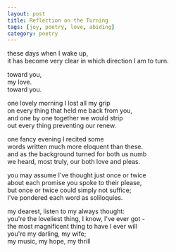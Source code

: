 ```yaml
---
layout: post
title: Reflection on the Turning
tags: [joy, poetry, love, abiding]
category: poetry
---
```


these days when I wake up,  
it has become very clear in which direction I am to turn.  

toward you,  
my love.  
toward you.  

one lovely morning I lost all my grip  
on every thing that held me back from you,  
and one by one together we would strip  
out every thing preventing our renew.  

one fancy evening I recited some  
words written much more eloquent than these.  
and as the background turned for both us numb  
we heard, most truly, our both love and pleas.  

you may assume I've thought just once or twice  
about each promise you spoke to their please,  
but once or twice could simply not suffice;  
I've pondered each word as soliloquies.  

my dearest, listen to my always thought:  
you're the loveliest thing, I know, I've ever got -  
the most magnificent thing to have I ever will  
you're my darling, my wife;  
my music, my hope, my thrill
